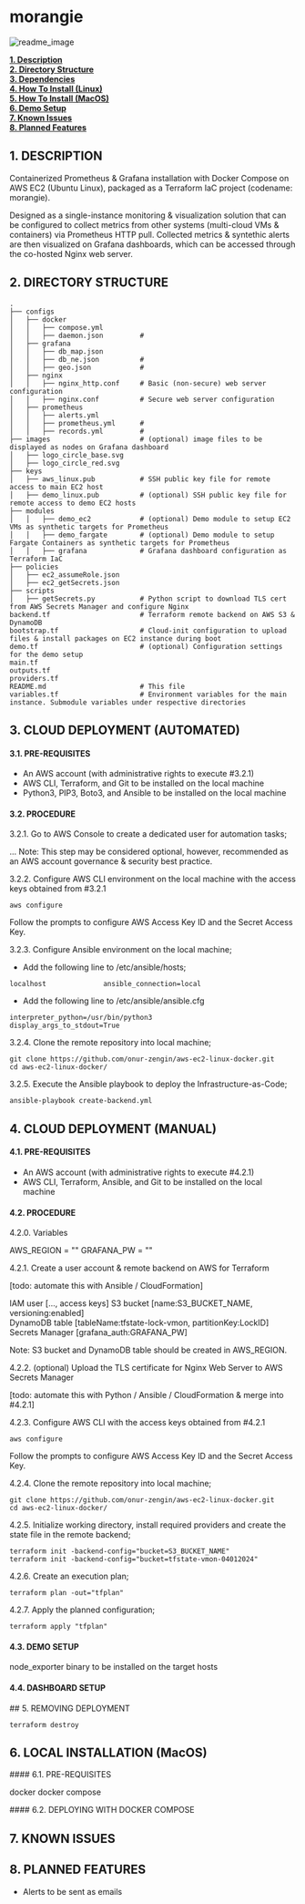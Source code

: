 # morangie

![readme_image](https://github.com/onur-zengin/morangie/assets/10590811/023dd08c-0832-4d85-a358-5c84890d438e)

**[1. Description](#description)**<br>
**[2. Directory Structure](#directory-structure)**<br>
**[3. Dependencies](#dependencies)**<br>
**[4. How To Install (Linux)](#how-to-install-linux)**<br>
**[5. How To Install (MacOS)](#how-to-install-macos)**<br>
**[6. Demo Setup](#demo-setup)**<br>
**[7. Known Issues](#known-issues)**<br>
**[8. Planned Features](#planned-features)**<br>

## 1. DESCRIPTION

Containerized Prometheus & Grafana installation with Docker Compose on AWS EC2 (Ubuntu Linux), packaged as a Terraform IaC project (codename: morangie).

Designed as a single-instance monitoring & visualization solution that can be configured to collect metrics from other systems (multi-cloud VMs & containers) via Prometheus HTTP pull. Collected metrics & syntethic alerts are then visualized on Grafana dashboards, which can be accessed through the co-hosted Nginx web server. 

## 2. DIRECTORY STRUCTURE

```
.
├── configs                        
│   ├── docker
│   │   ├── compose.yml
│   │   ├── daemon.json         #
│   ├── grafana
│   │   ├── db_map.json
│   │   ├── db_ne.json          #
│   │   ├── geo.json            #
│   ├── nginx
│   │   ├── nginx_http.conf     # Basic (non-secure) web server configuration
│   │   ├── nginx.conf          # Secure web server configuration
│   ├── prometheus
│   │   ├── alerts.yml
│   │   ├── prometheus.yml      #
│   │   ├── records.yml         #
├── images                      # (optional) image files to be displayed as nodes on Grafana dashboard  
│   ├── logo_circle_base.svg    
│   ├── logo_circle_red.svg      
├── keys                        
│   ├── aws_linux.pub           # SSH public key file for remote access to main EC2 host
│   ├── demo_linux.pub          # (optional) SSH public key file for remote access to demo EC2 hosts
├── modules                        
│   │   ├── demo_ec2            # (optional) Demo module to setup EC2 VMs as synthetic targets for Prometheus
│   │   ├── demo_fargate        # (optional) Demo module to setup Fargate Containers as synthetic targets for Prometheus
│   │   ├── grafana             # Grafana dashboard configuration as Terraform IaC
├── policies                        
│   ├── ec2_assumeRole.json
│   ├── ec2_getSecrets.json
├── scripts                        
│   ├── getSecrets.py           # Python script to download TLS cert from AWS Secrets Manager and configure Nginx 
backend.tf                      # Terraform remote backend on AWS S3 & DynamoDB
bootstrap.tf                    # Cloud-init configuration to upload files & install packages on EC2 instance during boot
demo.tf                         # (optional) Configuration settings for the demo setup
main.tf
outputs.tf
providers.tf
README.md                       # This file
variables.tf                    # Environment variables for the main instance. Submodule variables under respective directories
```

## 3. CLOUD DEPLOYMENT (AUTOMATED)

#### 3.1. PRE-REQUISITES

* An AWS account (with administrative rights to execute #3.2.1)
* AWS CLI, Terraform, and Git to be installed on the local machine
* Python3, PIP3, Boto3, and Ansible to be installed on the local machine

#### 3.2. PROCEDURE

3.2.1. Go to AWS Console to create a dedicated user for automation tasks; 

...
Note: This step may be considered optional, however, recommended as an AWS account governance & security best practice.

3.2.2. Configure AWS CLI environment on the local machine with the access keys obtained from #3.2.1
```
aws configure
```
Follow the prompts to configure AWS Access Key ID and the Secret Access Key.

3.2.3. Configure Ansible environment on the local machine;

- Add the following line to /etc/ansible/hosts;
```
localhost              ansible_connection=local
```

- Add the following line to /etc/ansible/ansible.cfg 
```
interpreter_python=/usr/bin/python3
display_args_to_stdout=True
```

3.2.4. Clone the remote repository into local machine;
```
git clone https://github.com/onur-zengin/aws-ec2-linux-docker.git
cd aws-ec2-linux-docker/
```

3.2.5. Execute the Ansible playbook to deploy the Infrastructure-as-Code;
```
ansible-playbook create-backend.yml 
```




## 4. CLOUD DEPLOYMENT (MANUAL)

#### 4.1. PRE-REQUISITES

* An AWS account (with administrative rights to execute #4.2.1)
* AWS CLI, Terraform, Ansible, and Git to be installed on the local machine

#### 4.2. PROCEDURE

4.2.0. Variables

AWS_REGION = ""
GRAFANA_PW = ""

4.2.1. Create a user account & remote backend on AWS for Terraform 

[todo: automate this with Ansible / CloudFormation]

IAM user        [..., access keys]
S3 bucket       [name:S3_BUCKET_NAME, versioning:enabled]  
DynamoDB table  [tableName:tfstate-lock-vmon, partitionKey:LockID]
Secrets Manager [grafana_auth:GRAFANA_PW]

Note: S3 bucket and DynamoDB table should be created in AWS_REGION.

4.2.2. (optional) Upload the TLS certificate for Nginx Web Server to AWS Secrets Manager

[todo: automate this with Python / Ansible / CloudFormation & merge into #4.2.1]

4.2.3. Configure AWS CLI with the access keys obtained from #4.2.1
```
aws configure
```
Follow the prompts to configure AWS Access Key ID and the Secret Access Key.

4.2.4. Clone the remote repository into local machine;
```
git clone https://github.com/onur-zengin/aws-ec2-linux-docker.git
cd aws-ec2-linux-docker/
```

4.2.5. Initialize working directory, install required providers and create the state file in the remote backend;
```
terraform init -backend-config="bucket=S3_BUCKET_NAME"
terraform init -backend-config="bucket=tfstate-vmon-04012024"
```

4.2.6. Create an execution plan;
```
terraform plan -out="tfplan"
```

4.2.7. Apply the planned configuration;
```
terraform apply "tfplan"
```


#### 4.3. DEMO SETUP

node_exporter binary to be installed on the target hosts


#### 4.4. DASHBOARD SETUP


## 5. REMOVING DEPLOYMENT
```
terraform destroy
```


## 6. LOCAL INSTALLATION (MacOS)

#### 6.1. PRE-REQUISITES

docker
docker compose

#### 6.2. DEPLOYING WITH DOCKER COMPOSE


## 7. KNOWN ISSUES
## 8. PLANNED FEATURES

- Alerts to be sent as emails
